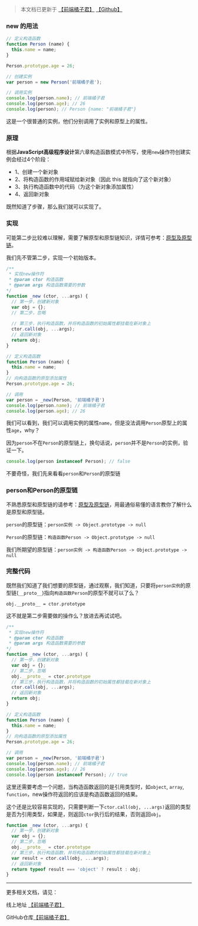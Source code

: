 > 本文档已更新于 [【前端橘子君】](http://xiaoysosheng.top/#/interview/new操作符原理及实现) [【Github】](https://github.com/xiaoyaosheng-yu/library/blob/master/interview/new操作符原理及实现.md)

### new 的用法

```javascript
// 定义构造函数
function Person (name) {
  this.name = name;
}

Person.prototype.age = 26;

// 创建实例
var person = new Person('前端橘子君');

// 调用实例
console.log(person.name); // 前端橘子君
console.log(person.age); // 26
console.log(person); // Person {name: "前端橘子君"}
```
这是一个很普通的实例，他们分别调用了实例和原型上的属性。

### 原理
根据**JavaScript高级程序设计**第六章构造函数模式中所写，使用`new`操作符创建实例会经过4个阶段：
- 1、创建一个新对象
- 2、将构造函数的作用域赋给新对象（因此 this 就指向了这个新对象）
- 3、执行构造函数中的代码（为这个新对象添加属性）
- 4、返回新对象

既然知道了步骤，那么我们就可以实现了。

### 实现
可能第二步比较难以理解，需要了解原型和原型链知识，详情可参考：[原型及原型链](http://xiaoysosheng.top/#/javascript/原型及原型链)。

我们先不管第二步，实现一个初始版本。

```javascript
/**
 * 实现new操作符
 * @param ctor 构造函数
 * @param args 构造函数需要的参数
*/
function _new (ctor, ...args) {
  // 第一步，创建新对象
  var obj = {};
  // 第二步，忽略
  
  // 第三步，执行构造函数，并将构造函数的初始属性都挂载在新对象上
  ctor.call(obj, ...args);
  // 返回新对象
  return obj;
}

// 定义构造函数
function Person (name) {
  this.name = name;
}
// 向构造函数的原型添加属性
Person.prototype.age = 26;

// 调用
var person = _new(Person, '前端橘子君')
console.log(person.name); // 前端橘子君
console.log(person.age); // 26
```
我们可以看到，我们可以调用实例的属性`name`，但是没法调用`Person`原型上的属性`age`，why？

因为`person`不在`Person`的原型链上，换句话说，`person`并不是`Person`的实例，验证一下。

```javascript
console.log(person instanceof Person); // false
```

不要奇怪，我们先来看看`person`和`Person`的原型链

### person和Person的原型链

不熟悉原型和原型链的请参考：[原型及原型链](http://xiaoysosheng.top/#/javascript/原型及原型链)，用最通俗易懂的语言教你了解什么是原型和原型链。

`person`的原型链：`person实例 -> Object.prototype -> null`

`Person`的原型链：`构造函数Person -> Object.prototype -> null`

我们所期望的原型链：`person实例 -> 构造函数Person -> Object.prototype -> null`

### 完整代码
既然我们知道了我们想要的原型链，通过观察，我们知道，只要将`person实例`的原型链(`__proto__`)指向`构造函数Person`的原型不就可以了么？

`obj.__proto__ = ctor.prototype`

这不就是第二步需要做的操作么？放进去再试试吧。

```javascript
/**
 * 实现new操作符
 * @param ctor 构造函数
 * @param args 构造函数需要的参数
*/
function _new (ctor, ...args) {
  // 第一步，创建新对象
  var obj = {};
  // 第二步，忽略
  obj.__proto__ = ctor.prototype
  // 第三步，执行构造函数，并将构造函数的初始属性都挂载在新对象上
  ctor.call(obj, ...args);
  // 返回新对象
  return obj;
}

// 定义构造函数
function Person (name) {
  this.name = name;
}
// 向构造函数的原型添加属性
Person.prototype.age = 26;

// 调用
var person = _new(Person, '前端橘子君')
console.log(person.name); // 前端橘子君
console.log(person.age); // 26
console.log(person instanceof Person); // true
```

这里还需要考虑一个问题，当构造函数返回的是引用类型时，如`object`, `array`, `function`，new操作符返回的应该是构造函数返回的结果。

这个还是比较容易实现的，只需要判断一下`ctor.call(obj, ...args)`返回的类型是否为引用类型，如果是，则返回`ctor`执行后的结果，否则返回`obj`。

```javascript
function _new (ctor, ...args) {
  // 第一步，创建新对象
  var obj = {};
  // 第二步，忽略
  obj.__proto__ = ctor.prototype
  // 第三步，执行构造函数，并将构造函数的初始属性都挂载在新对象上
  var result = ctor.call(obj, ...args);
  // 返回新对象
  return typeof result === 'object' ? result : obj;
}
```

-------

更多相关文档，请见：

线上地址 [【前端橘子君】](http://xiaoysosheng.top)

GitHub仓库[【前端橘子君】](https://github.com/xiaoyaosheng-yu/library)